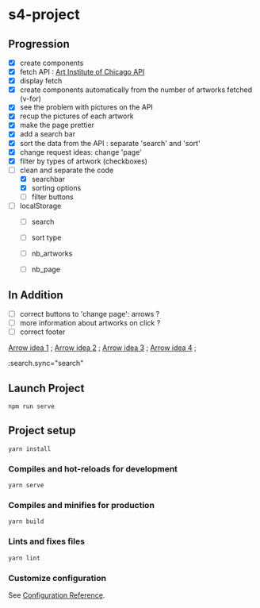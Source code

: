 # s4-project

## Progression 
- [x] create components
- [x] fetch API : [Art Institute of Chicago API](http://api.artic.edu/docs/)
- [x] display fetch 
- [x] create components automatically from the number of artworks fetched (v-for)
- [x] see the problem with pictures on the API 
- [x] recup the pictures of each artwork
- [x] make the page prettier 
- [x] add a search bar
- [x] sort the data from the API : separate 'search' and 'sort'
- [x] change request ideas: change 'page'
- [x] filter by types of artwork (checkboxes)
- [ ] clean and separate the code 
    - [x] searchbar
    - [x] sorting options
    - [ ] filter buttons
- [ ] localStorage
    - [ ] search
    - [ ] sort type
    - [ ] nb_artworks 
    - [ ] nb_page 


## In Addition 
- [ ] correct buttons to 'change page': arrows ? 
- [ ] more information about artworks on click ? 
- [ ] correct footer 

[Arrow idea 1](https://codepen.io/xzf/pen/BvGLjL) ;
[Arrow idea 2](https://codepen.io/shawnlooi/pen/eeXmrQ) ;
[Arrow idea 3](https://codepen.io/cbrst/pen/ebxwLJ) ;
[Arrow idea 4](https://codepen.io/hakimel/pen/nOzqdW) ;

:search.sync="search"

## Launch Project 
```
npm run serve
```

## Project setup
```
yarn install
```

### Compiles and hot-reloads for development
```
yarn serve
```

### Compiles and minifies for production
```
yarn build
```

### Lints and fixes files
```
yarn lint
```

### Customize configuration
See [Configuration Reference](https://cli.vuejs.org/config/).
